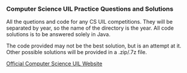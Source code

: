 ### **Computer Science UIL Practice Questions and Solutions**

All the quetions and code for any CS UIL competitions. They will be separated by year, so the name of the directory is the year. All code solutions is to be answered solely in Java.

The code provided may not be the best solution, but is an attempt at it. Other possible solutions will be provided in a .zip/.7z file.

[Official Computer Science UIL Website](https://www.uiltexas.org/academics/stem/computer-science)
